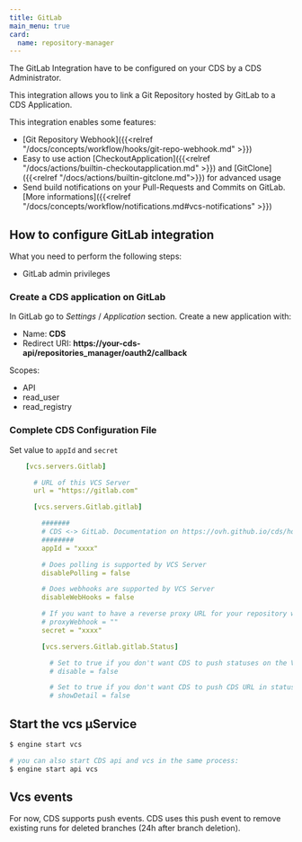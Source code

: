 ```yaml
---
title: GitLab
main_menu: true
card: 
  name: repository-manager
---
```


The GitLab Integration have to be configured on your CDS by a CDS Administrator.

This integration allows you to link a Git Repository hosted by GitLab
to a CDS Application.

This integration enables some features:

 - [Git Repository Webhook]({{<relref "/docs/concepts/workflow/hooks/git-repo-webhook.md" >}})
 - Easy to use action [CheckoutApplication]({{<relref "/docs/actions/builtin-checkoutapplication.md" >}}) and [GitClone]({{<relref "/docs/actions/builtin-gitclone.md">}}) for advanced usage
 - Send build notifications on your Pull-Requests and Commits on GitLab. [More informations]({{<relref "/docs/concepts/workflow/notifications.md#vcs-notifications" >}})


## How to configure GitLab integration

What you need to perform the following steps:

 - GitLab admin privileges

### Create a CDS application on GitLab
In GitLab go to *Settings* / *Application* section. Create a new application with:

 - Name: **CDS**
 - Redirect URI: **https://your-cds-api/repositories_manager/oauth2/callback**

Scopes:

 - API
 - read_user
 - read_registry

### Complete CDS Configuration File

Set value to `appId` and `secret`


```yaml
    [vcs.servers.Gitlab]

      # URL of this VCS Server
      url = "https://gitlab.com"

      [vcs.servers.Gitlab.gitlab]

        #######
        # CDS <-> GitLab. Documentation on https://ovh.github.io/cds/hosting/repositories-manager/gitlab/
        ########
        appId = "xxxx"

        # Does polling is supported by VCS Server
        disablePolling = false

        # Does webhooks are supported by VCS Server
        disableWebHooks = false

        # If you want to have a reverse proxy URL for your repository webhook, for example if you put https://myproxy.com it will generate a webhook URL like this https://myproxy.com/UUID_OF_YOUR_WEBHOOK
        # proxyWebhook = ""
        secret = "xxxx"

        [vcs.servers.Gitlab.gitlab.Status]

          # Set to true if you don't want CDS to push statuses on the VCS server
          # disable = false

          # Set to true if you don't want CDS to push CDS URL in statuses on the VCS server
          # showDetail = false
```



## Start the vcs µService

```bash
$ engine start vcs

# you can also start CDS api and vcs in the same process:
$ engine start api vcs
```

## Vcs events

For now, CDS supports push events. CDS uses this push event to remove existing runs for deleted branches (24h after branch deletion).
